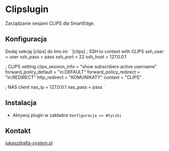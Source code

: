 # Clipslugin

Zarządzanie sesjami CLIPS dla SmartEdge.

## Konfiguracja

Dodaj sekcję [clips] do lms.ini:
`
[clips]
; SSH to context with CLIPS
ssh_user = user
ssh_pass = pass
ssh_port = 22
ssh_host = 127.0.0.1

; CLIPS setting
clips_session_info = "show subscribers active username"
forward_policy_default = "in:DEFAULT"
forward_policy_redirect = "in:REDIRECT"
http_redirect = "KOMUNIKATY"
context = "CLIPS"

; NAS client
nas_ip = 127.0.0.1
nas_pass = pass
`

## Instalacja 

* Aktywuj plugin w zakładce `Konfiguracja => Wtyczki`

## Kontakt

lukasz@alfa-system.pl
